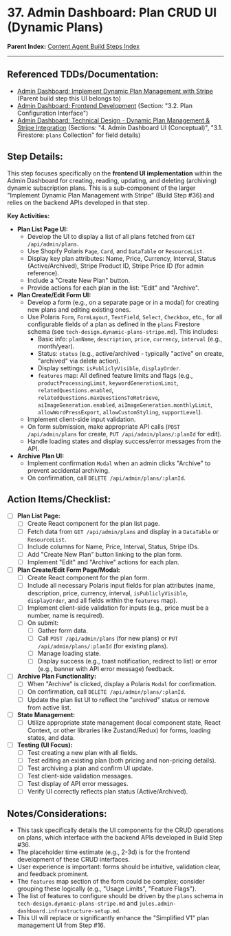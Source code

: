 # 37. Admin Dashboard: Plan CRUD UI (Dynamic Plans)

**Parent Index:** [Content Agent Build Steps Index](index.md)

---

## Referenced TDDs/Documentation:
*   [Admin Dashboard: Implement Dynamic Plan Management with Stripe](36.implement-dynamic-plan-management-with-stripe.md) (Parent build step this UI belongs to)
*   [Admin Dashboard: Frontend Development](../../jules/admin-dashboard/jules.admin-dashboard-development.md) (Section: "3.2. Plan Configuration Interface")
*   [Admin Dashboard: Technical Design - Dynamic Plan Management & Stripe Integration](../../jules/admin-dashboard/tech-design.dynamic-plans-stripe.md) (Sections: "4. Admin Dashboard UI (Conceptual)", "3.1. Firestore: `plans` Collection" for field details)

## Step Details:
This step focuses specifically on the **frontend UI implementation** within the Admin Dashboard for creating, reading, updating, and deleting (archiving) dynamic subscription plans. This is a sub-component of the larger "Implement Dynamic Plan Management with Stripe" (Build Step #36) and relies on the backend APIs developed in that step.

**Key Activities:**
*   **Plan List Page UI:**
    *   Develop the UI to display a list of all plans fetched from `GET /api/admin/plans`.
    *   Use Shopify Polaris `Page`, `Card`, and `DataTable` or `ResourceList`.
    *   Display key plan attributes: Name, Price, Currency, Interval, Status (Active/Archived), Stripe Product ID, Stripe Price ID (for admin reference).
    *   Include a "Create New Plan" button.
    *   Provide actions for each plan in the list: "Edit" and "Archive".
*   **Plan Create/Edit Form UI:**
    *   Develop a form (e.g., on a separate page or in a modal) for creating new plans and editing existing ones.
    *   Use Polaris `Form`, `FormLayout`, `TextField`, `Select`, `Checkbox`, etc., for all configurable fields of a plan as defined in the `plans` Firestore schema (see `tech-design.dynamic-plans-stripe.md`). This includes:
        *   Basic info: `planName`, `description`, `price`, `currency`, `interval` (e.g., month/year).
        *   Status: `status` (e.g., active/archived - typically "active" on create, "archived" via delete action).
        *   Display settings: `isPubliclyVisible`, `displayOrder`.
        *   `features` map: All defined feature limits and flags (e.g., `productProcessingLimit`, `keywordGenerationLimit`, `relatedQuestions.enabled`, `relatedQuestions.maxQuestionsToRetrieve`, `aiImageGeneration.enabled`, `aiImageGeneration.monthlyLimit`, `allowWordPressExport`, `allowCustomStyling`, `supportLevel`).
    *   Implement client-side input validation.
    *   On form submission, make appropriate API calls (`POST /api/admin/plans` for create, `PUT /api/admin/plans/:planId` for edit).
    *   Handle loading states and display success/error messages from the API.
*   **Archive Plan UI:**
    *   Implement confirmation `Modal` when an admin clicks "Archive" to prevent accidental archiving.
    *   On confirmation, call `DELETE /api/admin/plans/:planId`.

## Action Items/Checklist:
- [ ] **Plan List Page:**
    - [ ] Create React component for the plan list page.
    - [ ] Fetch data from `GET /api/admin/plans` and display in a `DataTable` or `ResourceList`.
    - [ ] Include columns for Name, Price, Interval, Status, Stripe IDs.
    - [ ] Add "Create New Plan" button linking to the plan form.
    - [ ] Implement "Edit" and "Archive" actions for each plan.
- [ ] **Plan Create/Edit Form Page/Modal:**
    - [ ] Create React component for the plan form.
    - [ ] Include all necessary Polaris input fields for plan attributes (name, description, price, currency, interval, `isPubliclyVisible`, `displayOrder`, and all fields within the `features` map).
    - [ ] Implement client-side validation for inputs (e.g., price must be a number, name is required).
    - [ ] On submit:
        - [ ] Gather form data.
        - [ ] Call `POST /api/admin/plans` (for new plans) or `PUT /api/admin/plans/:planId` (for existing plans).
        - [ ] Manage loading state.
        - [ ] Display success (e.g., toast notification, redirect to list) or error (e.g., banner with API error message) feedback.
- [ ] **Archive Plan Functionality:**
    - [ ] When "Archive" is clicked, display a Polaris `Modal` for confirmation.
    - [ ] On confirmation, call `DELETE /api/admin/plans/:planId`.
    - [ ] Update the plan list UI to reflect the "archived" status or remove from active list.
- [ ] **State Management:**
    - [ ] Utilize appropriate state management (local component state, React Context, or other libraries like Zustand/Redux) for forms, loading states, and data.
- [ ] **Testing (UI Focus):**
    - [ ] Test creating a new plan with all fields.
    - [ ] Test editing an existing plan (both pricing and non-pricing details).
    - [ ] Test archiving a plan and confirm UI update.
    - [ ] Test client-side validation messages.
    - [ ] Test display of API error messages.
    - [ ] Verify UI correctly reflects plan status (Active/Archived).

## Notes/Considerations:
*   This task specifically details the UI components for the CRUD operations on plans, which interface with the backend APIs developed in Build Step #36.
*   The placeholder time estimate (e.g., 2-3d) is for the frontend development of these CRUD interfaces.
*   User experience is important: forms should be intuitive, validation clear, and feedback prominent.
*   The `features` map section of the form could be complex; consider grouping these logically (e.g., "Usage Limits", "Feature Flags").
*   The list of features to configure should be driven by the `plans` schema in `tech-design.dynamic-plans-stripe.md` and `jules.admin-dashboard.infrastructure-setup.md`.
*   This UI will replace or significantly enhance the "Simplified V1" plan management UI from Step #16.
